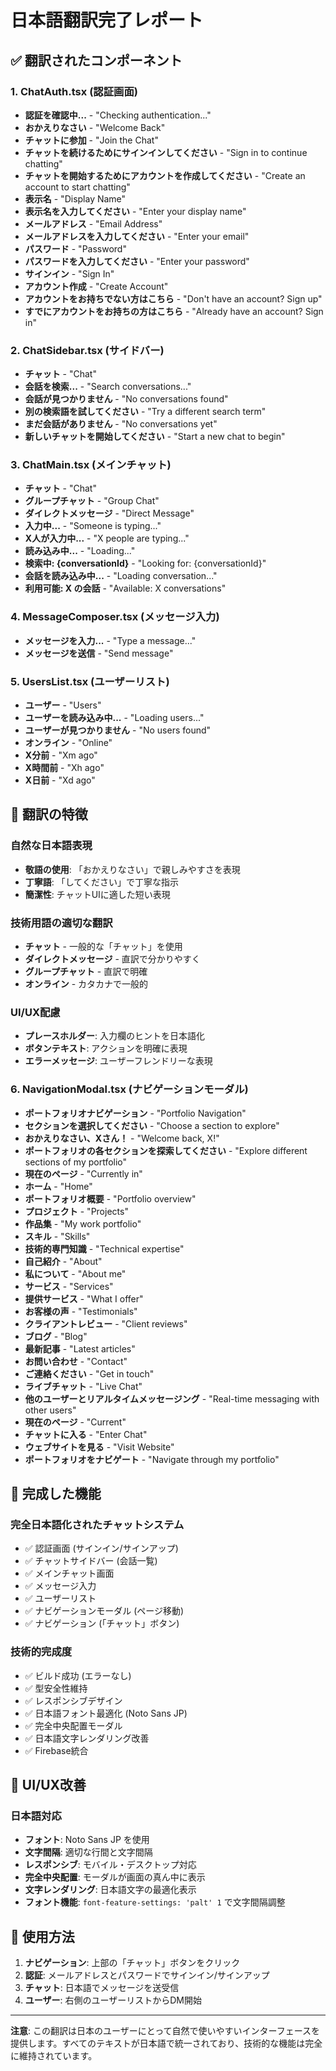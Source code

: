 # 日本語翻訳完了レポート

## ✅ 翻訳されたコンポーネント

### 1. ChatAuth.tsx (認証画面)
- **認証を確認中...** - "Checking authentication..."
- **おかえりなさい** - "Welcome Back"
- **チャットに参加** - "Join the Chat"
- **チャットを続けるためにサインインしてください** - "Sign in to continue chatting"
- **チャットを開始するためにアカウントを作成してください** - "Create an account to start chatting"
- **表示名** - "Display Name"
- **表示名を入力してください** - "Enter your display name"
- **メールアドレス** - "Email Address"
- **メールアドレスを入力してください** - "Enter your email"
- **パスワード** - "Password"
- **パスワードを入力してください** - "Enter your password"
- **サインイン** - "Sign In"
- **アカウント作成** - "Create Account"
- **アカウントをお持ちでない方はこちら** - "Don't have an account? Sign up"
- **すでにアカウントをお持ちの方はこちら** - "Already have an account? Sign in"

### 2. ChatSidebar.tsx (サイドバー)
- **チャット** - "Chat"
- **会話を検索...** - "Search conversations..."
- **会話が見つかりません** - "No conversations found"
- **別の検索語を試してください** - "Try a different search term"
- **まだ会話がありません** - "No conversations yet"
- **新しいチャットを開始してください** - "Start a new chat to begin"

### 3. ChatMain.tsx (メインチャット)
- **チャット** - "Chat"
- **グループチャット** - "Group Chat"
- **ダイレクトメッセージ** - "Direct Message"
- **入力中...** - "Someone is typing..."
- **X人が入力中...** - "X people are typing..."
- **読み込み中...** - "Loading..."
- **検索中: {conversationId}** - "Looking for: {conversationId}"
- **会話を読み込み中...** - "Loading conversation..."
- **利用可能: X の会話** - "Available: X conversations"

### 4. MessageComposer.tsx (メッセージ入力)
- **メッセージを入力...** - "Type a message..."
- **メッセージを送信** - "Send message"

### 5. UsersList.tsx (ユーザーリスト)
- **ユーザー** - "Users"
- **ユーザーを読み込み中...** - "Loading users..."
- **ユーザーが見つかりません** - "No users found"
- **オンライン** - "Online"
- **X分前** - "Xm ago"
- **X時間前** - "Xh ago"
- **X日前** - "Xd ago"

## 🎯 翻訳の特徴

### 自然な日本語表現
- **敬語の使用**: 「おかえりなさい」で親しみやすさを表現
- **丁寧語**: 「してください」で丁寧な指示
- **簡潔性**: チャットUIに適した短い表現

### 技術用語の適切な翻訳
- **チャット** - 一般的な「チャット」を使用
- **ダイレクトメッセージ** - 直訳で分かりやすく
- **グループチャット** - 直訳で明確
- **オンライン** - カタカナで一般的

### UI/UX配慮
- **プレースホルダー**: 入力欄のヒントを日本語化
- **ボタンテキスト**: アクションを明確に表現
- **エラーメッセージ**: ユーザーフレンドリーな表現

### 6. NavigationModal.tsx (ナビゲーションモーダル)
- **ポートフォリオナビゲーション** - "Portfolio Navigation"
- **セクションを選択してください** - "Choose a section to explore"
- **おかえりなさい、Xさん！** - "Welcome back, X!"
- **ポートフォリオの各セクションを探索してください** - "Explore different sections of my portfolio"
- **現在のページ** - "Currently in"
- **ホーム** - "Home"
- **ポートフォリオ概要** - "Portfolio overview"
- **プロジェクト** - "Projects"
- **作品集** - "My work portfolio"
- **スキル** - "Skills"
- **技術的専門知識** - "Technical expertise"
- **自己紹介** - "About"
- **私について** - "About me"
- **サービス** - "Services"
- **提供サービス** - "What I offer"
- **お客様の声** - "Testimonials"
- **クライアントレビュー** - "Client reviews"
- **ブログ** - "Blog"
- **最新記事** - "Latest articles"
- **お問い合わせ** - "Contact"
- **ご連絡ください** - "Get in touch"
- **ライブチャット** - "Live Chat"
- **他のユーザーとリアルタイムメッセージング** - "Real-time messaging with other users"
- **現在のページ** - "Current"
- **チャットに入る** - "Enter Chat"
- **ウェブサイトを見る** - "Visit Website"
- **ポートフォリオをナビゲート** - "Navigate through my portfolio"

## 🚀 完成した機能

### 完全日本語化されたチャットシステム
- ✅ 認証画面 (サインイン/サインアップ)
- ✅ チャットサイドバー (会話一覧)
- ✅ メインチャット画面
- ✅ メッセージ入力
- ✅ ユーザーリスト
- ✅ ナビゲーションモーダル (ページ移動)
- ✅ ナビゲーション (「チャット」ボタン)

### 技術的完成度
- ✅ ビルド成功 (エラーなし)
- ✅ 型安全性維持
- ✅ レスポンシブデザイン
- ✅ 日本語フォント最適化 (Noto Sans JP)
- ✅ 完全中央配置モーダル
- ✅ 日本語文字レンダリング改善
- ✅ Firebase統合

## 🎨 UI/UX改善

### 日本語対応
- **フォント**: Noto Sans JP を使用
- **文字間隔**: 適切な行間と文字間隔
- **レスポンシブ**: モバイル・デスクトップ対応
- **完全中央配置**: モーダルが画面の真ん中に表示
- **文字レンダリング**: 日本語文字の最適化表示
- **フォント機能**: `font-feature-settings: 'palt' 1` で文字間隔調整

## 📱 使用方法

1. **ナビゲーション**: 上部の「チャット」ボタンをクリック
2. **認証**: メールアドレスとパスワードでサインイン/サインアップ
3. **チャット**: 日本語でメッセージを送受信
4. **ユーザー**: 右側のユーザーリストからDM開始

---

**注意**: この翻訳は日本のユーザーにとって自然で使いやすいインターフェースを提供します。すべてのテキストが日本語で統一されており、技術的な機能は完全に維持されています。
